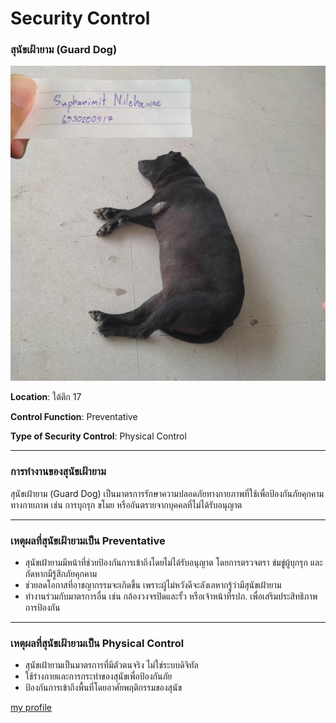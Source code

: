 # **Security Control**

### **สุนัขเฝ้ายาม (Guard Dog)**

![img](img/dog.png)

 **Location**: ใต้ตึก 17
 
 **Control Function**: Preventative
 
 **Type of Security Control**: Physical Control

---

### การทำงานของสุนัขเฝ้ายาม

สุนัขเฝ้ายาม (Guard Dog) เป็นมาตรการรักษาความปลอดภัยทางกายภาพที่ใช้เพื่อป้องกันภัยคุกคามทางกายภาพ เช่น การบุกรุก ขโมย หรืออันตรายจากบุคคลที่ไม่ได้รับอนุญาต

---

### เหตุผลที่สุนัขเฝ้ายามเป็น Preventative

- สุนัขเฝ้ายามมีหน้าที่ช่วยป้องกันการเข้าถึงโดยไม่ได้รับอนุญาต โดยการตรวจตรา ข่มขู่ผู้บุกรุก และกัดหากมีรู้สึกภัยคุกคาม
- ช่วยลดโอกาสที่อาชญากรรมจะเกิดขึ้น เพราะผู้ไม่หวังดีจะลังเลหากรู้ว่ามีสุนัขเฝ้ายาม
- ทำงานร่วมกับมาตรการอื่น เช่น กล้องวงจรปิดและรั้ว หรือเจ้าหน้าที่รปภ. เพื่อเสริมประสิทธิภาพการป้องกัน

---

### เหตุผลที่สุนัขเฝ้ายามเป็น Physical Control

- สุนัขเฝ้ายามเป็นมาตรการที่มีตัวตนจริง ไม่ใช่ระบบดิจิทัล
- ใช้ร่างกายและการกระทำของสุนัขเพื่อป้องกันภัย
- ป้องกันการเข้าถึงพื้นที่โดยอาศัยพฤติกรรมของสุนัข

[my profile](https://6530200517.github.io/)










